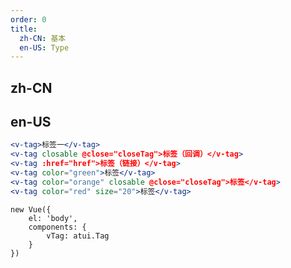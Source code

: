 ```yaml
---
order: 0
title:
  zh-CN: 基本
  en-US: Type
---
```


## zh-CN



## en-US


````jsx
<v-tag>标签一</v-tag>
<v-tag closable @close="closeTag">标签（回调）</v-tag>
<v-tag :href="href">标签（链接）</v-tag>
<v-tag color="green">标签</v-tag>
<v-tag color="orange" closable @close="closeTag">标签</v-tag>
<v-tag color="red" size="20">标签</v-tag>
````

````vue-script
new Vue({
    el: 'body',
    components: {
        vTag: atui.Tag
    }
})
````
